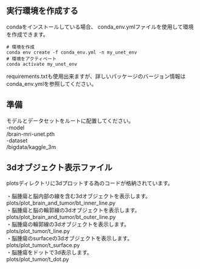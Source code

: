 ## 実行環境を作成する
condaをインストールしている場合、
conda_env.ymlファイルを使用して環境を作成できます。
```
# 環境を作成
conda env create -f conda_env.yml -n my_unet_env
# 環境をアクティベート
conda activate my_unet_env
```
requirements.txtも使用出来ますが、詳しいパッケージのバージョン情報はconda_env.ymlを参照してください。

## 準備
モデルとデータセットをルートに配置してください。  
-model  
/brain-mri-unet.pth  
-dataset  
/bigdata/kaggle_3m


## 3dオブジェクト表示ファイル
plotsディレクトリに3dプロットする為のコードが格納されています。  

・脳腫瘍と脳内部の線を含む3dオブジェクトを表示します。  
plots/plot_brain_and_tumor/bt_inner_line.py  
・脳腫瘍と脳の輪郭線の3dオブジェクトを表示します。  
plots/plot_brain_and_tumor/bt_outer_line.py  
・脳腫瘍の輪郭線の3dオブジェクトを表示します。  
plots/plot_tumor/t_line.py  
・脳腫瘍のsurfaceの3dオブジェクトを表示します。  
plots/plot_tumor/t_surface.py  
・脳腫瘍をドットで3d表示します。  
plots/plot_tumor/t_dot.py  
